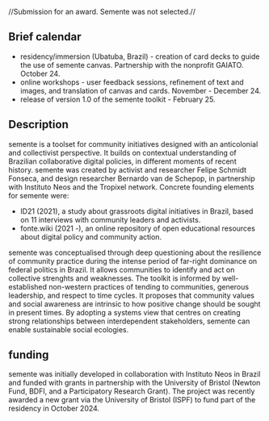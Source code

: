//Submission for an award. Semente was not selected.//


## Brief calendar

- residency/immersion (Ubatuba, Brazil) - creation of card decks to guide the use of semente canvas. Partnership with the nonprofit GAIATO. October 24.
- online workshops - user feedback sessions, refinement of text and images, and translation of canvas and cards. November - December 24.
- release of version 1.0 of the semente toolkit - February 25.

## Description

semente is a toolset for community initiatives designed with an anticolonial and collectivist perspective. It builds on contextual understanding of Brazilian collaborative digital policies, in different moments of recent history. semente was created by activist and researcher Felipe Schmidt Fonseca, and design researcher Bernardo van de Schepop, in partnership with Instituto Neos and the Tropixel network. Concrete founding elements for semente were:

- ID21 (2021), a study about grassroots digital initiatives in Brazil, based on 11 interviews with community leaders and activists.
- fonte.wiki (2021 -), an online repository of open educational resources about digital policy and community action.

semente was conceptualised through deep questioning about the resilience of community practice during the intense period of far-right dominance on federal politics in Brazil. It allows communities to identify and act on collective strenghts and weaknesses. The toolkit is informed by well-established non-western practices of tending to communities, generous leadership, and respect to time cycles. It proposes that community values and social awareness are intrinsic to how positive change should be sought in present times. By adopting a systems view that centres on creating strong relationships between interdependent stakeholders, semente can enable sustainable social ecologies.

## funding

semente was initially developed in collaboration with Instituto Neos in Brazil and funded with grants in partnership with the University of Bristol (Newton Fund, BDFI, and a Participatory Research Grant). The project was recently awarded a new grant via the University of Bristol (ISPF) to fund part of the residency in October 2024.